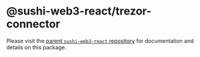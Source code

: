 # @sushi-web3-react/trezor-connector

Please visit the [parent `sushi-web3-react` repository](https://github.com/NoahZinsmeister/sushi-web3-react) for documentation and details on this package.
